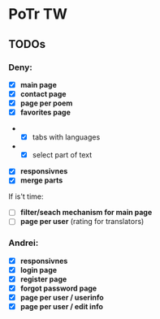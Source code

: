 # PoTr TW
## TODOs 

### Deny:
- [x] **main page**
- [x] **contact page**
- [x] **page per poem**
- [x] **favorites page**
- - [x] tabs with languages
- - [x] select part of text
- [x] **responsivnes**
- [x] **merge parts**

If is't time:
- [ ] **filter/seach mechanism for main page**
- [ ] **page per user** (rating for translators)

### Andrei:
- [x] **responsivnes**
- [x] **login page**
- [x] **register page**
- [x] **forgot password page**
- [x] **page per user / userinfo** 
- [x] **page per user / edit info** 